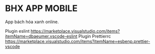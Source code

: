 # BHX APP MOBILE

App bách hóa xanh online.

Plugin eslint https://marketplace.visualstudio.com/items?itemName=dbaeumer.vscode-eslint
Plugin Prettierrc https://marketplace.visualstudio.com/items?itemName=esbenp.prettier-vscode
